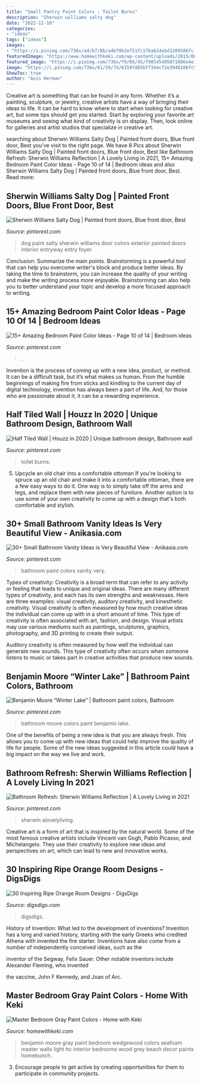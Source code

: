 ```yaml
---
title: "Small Pantry Paint Colors : Toilet Burns"
description: "Sherwin williams salty dog"
date: "2022-11-10"
categories:
- "ideas"
tags: ["ideas"]
images:
- "https://i.pinimg.com/736x/a4/b7/8b/a4b78b2ef51fc17ba624ebd3209586fc.jpg"
featuredImage: "https://www.homewithkeki.com/wp-content/uploads/2015/08/homebunch.jpg"
featured_image: "https://i.pinimg.com/736x/f9/05/45/f90545405871006e4e1ce84fcf6b01b2.jpg"
image: "https://i.pinimg.com/736x/61/59/7d/61597d85bff344cf2e3948106fc53829.jpg"
ShowToc: true
author: "Avis Herman"
---
```



Creative art is something that can be found in any form. Whether it’s a painting, sculpture, or jewelry, creative artists have a way of bringing their ideas to life. It can be hard to know where to start when looking for creative art, but some tips should get you started. Start by exploring your favorite art museums and seeing what kind of creativity is on display. Then, look online for galleries and artist studios that specialize in creative art.

	

		
searching about Sherwin Williams Salty Dog | Painted front doors, Blue front door, Best you've visit to the right page. We have 8 Pics about Sherwin Williams Salty Dog | Painted front doors, Blue front door, Best like Bathroom Refresh: Sherwin Williams Reflection | A Lovely Living in 2021, 15+ Amazing Bedroom Paint Color Ideas - Page 10 of 14 | Bedroom ideas and also Sherwin Williams Salty Dog | Painted front doors, Blue front door, Best. Read more:
		
    
## Sherwin Williams Salty Dog | Painted Front Doors, Blue Front Door, Best

<img loading=lazy src="https://i.pinimg.com/736x/f8/66/77/f866770eb51376907c53cd35b041708d.jpg" onerror="this.onerror=null;this.src='https://tse2.mm.bing.net/th?id=OIP.83he1dcsAlJh5IqplD2TPgHaJ3&amp;pid=15.1';" alt="Sherwin Williams Salty Dog | Painted front doors, Blue front door, Best">

_Source: pinterest.com_

>dog paint salty sherwin williams door colors exterior painted doors interior entryway entry foyer. 

	

Conclusion: Summarize the main points.
Brainstorming is a powerful tool that can help you overcome writer's block and produce better ideas. By taking the time to brainstorm, you can increase the quality of your writing and make the writing process more enjoyable. Brainstorming can also help you to better understand your topic and develop a more focused approach to writing.

    
## 15+ Amazing Bedroom Paint Color Ideas - Page 10 Of 14 | Bedroom Ideas

<img loading=lazy src="https://i.pinimg.com/736x/61/59/7d/61597d85bff344cf2e3948106fc53829.jpg" onerror="this.onerror=null;this.src='https://tse4.mm.bing.net/th?id=OIP.6spZ_EU3L0pXp942gvEvkAHaK2&amp;pid=15.1';" alt="15+ Amazing Bedroom Paint Color Ideas - Page 10 of 14 | Bedroom ideas">

_Source: pinterest.com_

>. 

	

Invention is the process of coming up with a new idea, product, or method. It can be a difficult task, but it’s what makes us human. From the humble beginnings of making fire from sticks and kindling to the current day of digital technology, invention has always been a part of life. And, for those who are passionate about it, it can be a rewarding experience.

    
## Half Tiled Wall | Houzz In 2020 | Unique Bathroom Design, Bathroom Wall

<img loading=lazy src="https://i.pinimg.com/736x/a4/b7/8b/a4b78b2ef51fc17ba624ebd3209586fc.jpg" onerror="this.onerror=null;this.src='https://tse3.mm.bing.net/th?id=OIP.d1oy31w-DgSEPE0k_TBBgQHaLH&amp;pid=15.1';" alt="Half Tiled Wall | Houzz in 2020 | Unique bathroom design, Bathroom wall">

_Source: pinterest.com_

>toilet burns. 

	

5. Upcycle an old chair into a comfortable ottoman
If you're looking to spruce up an old chair and make it into a comfortable ottoman, there are a few easy ways to do it. One way is to simply take off the arms and legs, and replace them with new pieces of furniture. Another option is to use some of your own creativity to come up with a design that's both comfortable and stylish.

    
## 30+ Small Bathroom Vanity Ideas Is Very Beautiful View - Anikasia.com

<img loading=lazy src="https://i.pinimg.com/736x/86/ab/1d/86ab1d1e3df4aabffbc4cd3e852d769a.jpg" onerror="this.onerror=null;this.src='https://tse3.mm.bing.net/th?id=OIP.gc3RwYXUuuJRH97TNfkWsAHaLG&amp;pid=15.1';" alt="30+ Small Bathroom Vanity Ideas is Very Beautiful View - Anikasia.com">

_Source: pinterest.com_

>bathroom paint colors vanity very. 

	

Types of creativity:
Creativity is a broad term that can refer to any activity or feeling that leads to unique and original ideas. There are many different types of creativity, and each has its own strengths and weaknesses. Here are three examples: visual creativity, auditory creativity, and kinesthetic creativity.
Visual creativity is often measured by how much creative ideas the individual can come up with in a short amount of time. This type of creativity is often associated with art, fashion, and design. Visual artists may use various mediums such as paintings, sculptures, graphics, photography, and 3D printing to create their output.

Auditory creativity is often measured by how well the individual can generate new sounds. This type of creativity often occurs when someone listens to music or takes part in creative activities that produce new sounds.

    
## Benjamin Moore “Winter Lake” | Bathroom Paint Colors, Bathroom

<img loading=lazy src="https://i.pinimg.com/736x/f9/05/45/f90545405871006e4e1ce84fcf6b01b2.jpg" onerror="this.onerror=null;this.src='https://tse2.mm.bing.net/th?id=OIP.PFsCTZAAlx8QFUhUNPk_oAHaJ3&amp;pid=15.1';" alt="Benjamin Moore “Winter Lake” | Bathroom paint colors, Bathroom">

_Source: pinterest.com_

>bathroom moore colors paint benjamin lake. 

	

One of the benefits of being a new idea is that you are always fresh. This allows you to come up with new ideas that could help improve the quality of life for people. Some of the new ideas suggested in this article could have a big impact on the way we live and work.

    
## Bathroom Refresh: Sherwin Williams Reflection | A Lovely Living In 2021

<img loading=lazy src="https://i.pinimg.com/736x/fa/0f/f4/fa0ff4da2ed01dee28236586ff8e19bb.jpg" onerror="this.onerror=null;this.src='https://tse2.mm.bing.net/th?id=OIP.8meZPX5P-TNPord47yM-rAHaJ3&amp;pid=15.1';" alt="Bathroom Refresh: Sherwin Williams Reflection | A Lovely Living in 2021">

_Source: pinterest.com_

>sherwin alovelyliving. 

	

Creative art is a form of art that is inspired by the natural world. Some of the most famous creative artists include Vincent van Gogh, Pablo Picasso, and Michelangelo. They use their creativity to explore new ideas and perspectives on art, which can lead to new and innovative works.

    
## 30 Inspiring Ripe Orange Room Designs - DigsDigs

<img loading=lazy src="https://www.digsdigs.com/photos/bright-and-inspiring-orange-room-designs-21.jpg" onerror="this.onerror=null;this.src='https://tse2.mm.bing.net/th?id=OIP.NxPB9tH8PIW3qdUrBaFmDgHaJ4&amp;pid=15.1';" alt="30 Inspiring Ripe Orange Room Designs - DigsDigs">

_Source: digsdigs.com_

>digsdigs. 

	

History of Invention: What led to the development of inventions?
Invention has a long and varied history, starting with the early Greeks who credited Athena with invented the
fire starter. Inventions have also come from a number of independently conceived ideas, such as the

inventor of the Segway, Felix Sauer. Other notable inventors include Alexander Fleming, who invented

the vaccine, John F Kennedy, and Joan of Arc.

    
## Master Bedroom Gray Paint Colors - Home With Keki

<img loading=lazy src="https://www.homewithkeki.com/wp-content/uploads/2015/08/homebunch.jpg" onerror="this.onerror=null;this.src='https://tse2.mm.bing.net/th?id=OIP.gxm61oUE_pj5Xt2HJL5pMAHaFm&amp;pid=15.1';" alt="Master Bedroom Gray Paint Colors - Home with Keki">

_Source: homewithkeki.com_

>benjamin moore gray paint bedroom wedgewood colors seafoam master walls light hc interior bedrooms wood grey beach decor paints homebunch. 

	

3. Encourage people to get active by creating opportunities for them to participate in community projects. 

